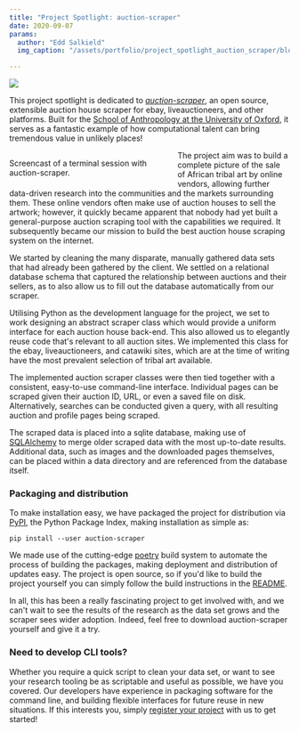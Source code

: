 ```yaml
---
title: "Project Spotlight: auction-scraper"
date: 2020-09-07
params:
  author: "Edd Salkield"
  img_caption: "/assets/portfolio/project_spotlight_auction_scraper/blog_banner.jpg"

---
```


<img src="/assets/portfolio/project_spotlight_auction_scraper/blog_banner.jpg">

This project spotlight is dedicated to _[auction-scraper](https://dreamingspires.dev/github.com/dreamingspires/auction-scraper)_, an open source, extensible auction house scraper for ebay, liveauctioneers, and other platforms.
Built for the [School of Anthropology at the University of Oxford](https://www.anthro.ox.ac.uk/), it serves as a fantastic example of how computational talent can bring tremendous value in unlikely places!

<div class="card mr-3 has-background-primary-dark" style="float: left; width:60%">
  <div class="card-content">
    <script id="asciicast-kzp1Opc78N2uyYBlQiApiJllw" src="https://asciinema.org/a/kzp1Opc78N2uyYBlQiApiJllw.js" async></script>
  </div>
  <footer class="card-footer">
    <p class="card-footer-item has-text-light">
      Screencast of a terminal session with auction-scraper.
    </p>
  </footer>
</div>

The project aim was to build a complete picture of the sale of African tribal art by online vendors, allowing further data-driven research into the communities and the markets surrounding them.
These online vendors often make use of auction houses to sell the artwork; however, it quickly became apparent that nobody had yet built a general-purpose auction scraping tool with the capabilities we required.
It subsequently became our mission to build the best auction house scraping system on the internet.

We started by cleaning the many disparate, manually gathered data sets that had already been gathered by the client.
We settled on a relational database schema that captured the relationship between auctions and their sellers, as to also allow us to fill out the database automatically from our scraper.

Utilising Python as the development language for the project, we set to work designing an abstract scraper class which would provide a uniform interface for each auction house back-end.
This also allowed us to elegantly reuse code that's relevant to all auction sites.
We implemented this class for the ebay, liveauctioneers, and catawiki sites, which are at the time of writing have the most prevalent selection of tribal art available.

The implemented auction scraper classes were then tied together with a consistent, easy-to-use command-line interface.
Individual pages can be scraped given their auction ID, URL, or even a saved file on disk.
Alternatively, searches can be conducted given a query, with all resulting auction and profile pages being scraped.

The scraped data is placed into a sqlite database, making use of [SQLAlchemy](https://www.sqlalchemy.org/) to merge older scraped data with the most up-to-date results.
Additional data, such as images and the downloaded pages themselves, can be placed within a data directory and are referenced from the database itself.

### Packaging and distribution

To make installation easy, we have packaged the project for distribution via [PyPI](https://pypi.org/), the Python Package Index, making installation as simple as:

```
pip install --user auction-scraper
```

We made use of the cutting-edge [poetry](https://python-poetry.org/) build system to automate the process of building the packages, making deployment and distribution of updates easy.
The project is open source, so if you'd like to build the project yourself you can simply follow the build instructions in the [README](https://github.com/dreamingspires/auction-scraper/blob/master/README.md).

In all, this has been a really fascinating project to get involved with, and we can't wait to see the results of the research as the data set grows and the scraper sees wider adoption.
Indeed, feel free to download auction-scraper yourself and give it a try.

### Need to develop CLI tools?

Whether you require a quick script to clean your data set, or want to see your research tooling be as scriptable and useful as possible, we have you covered.
Our developers have experience in packaging software for the command line, and building flexible interfaces for future reuse in new situations.
If this interests you, simply [register your project](https://dreamingspires.dev/auth/register_client/#signup) with us to get started!
